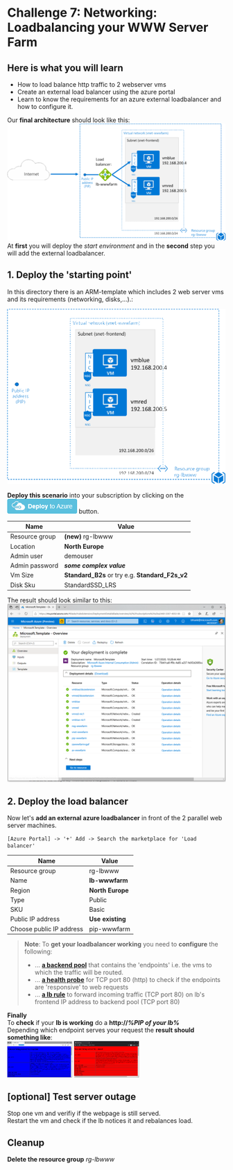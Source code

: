 # Challenge 7: Networking: Loadbalancing your WWW Server Farm

## Here is what you will learn ##

- How to load balance http traffic to 2 webserver vms 
- Create an external load balancer using the azure portal
- Learn to know the requirements for an azure external loadbalancer and how to configure it.

Our **final architecture** should look like this: 
![Final architecture](./finalArchitecture.png)  
At **first** you will deploy the _start environment_ and in the **second** step you will add the external loadbalancer.

## 1. Deploy the 'starting point' ##
In this directory there is an ARM-template which includes 2 web server vms and its requirements (networking, disks,...).:  

!['Starting Point' Architecture](./startingpoint01.png)  

**Deploy this scenario** into your subscription by clicking on the 
<a href="https://portal.azure.com/#create/Microsoft.Template/uri/https%3A%2F%2Fraw.githubusercontent.com%2Fazuredevcollege%2Ftrainingdays%2Fmaster%2Fday1%2Fchallenges%2FChallenge7%2FChallenge7Start.json"><img src="./deploytoazure.png"/></a>
button.  

| Name | Value |
|---|---|
| Resource group  |  **(new)** rg-lbwww |
| Location  |  **North Europe** |   
| Admin user  |  demouser |   
| Admin password  |  **_some complex value_** |   
| Vm Size  |  **Standard_B2s**  or try e.g. **Standard_F2s_v2**|   
| Disk Sku  |  StandardSSD_LRS |  
  
The result should look similar to this:  
![Deployment result](./startingpoint02.png)  

## 2. Deploy the load balancer ##
Now let's **add an external azure loadbalancer** in front of the 2 parallel web server machines.  
```
[Azure Portal] -> '+' Add -> Search the marketplace for 'Load balancer'
```  

| Name | Value |
|---|---|
| Resource group  |  rg-lbwww |
| Name  | **lb-wwwfarm** |
| Region  |  **North Europe** |   
| Type  |  Public |   
| SKU  |  Basic |   
| Public IP address  |  **Use existing**|   
| Choose public IP address  |  pip-wwwfarm |  
  
> **Note**: To **get your loadbalancer working** you need to **configure** the following:
> - ... [**a backend pool**](./lbconfig01.png) that contains the 'endpoints' i.e. the vms to which the traffic will be routed.
> - ... [**a health probe**](./lbconfig02.png) for TCP port 80 (http) to check if the endpoints are 'responsive' to web requests
> - ... [**a lb rule**](./lbconfig03.png) to forward incoming traffic (TCP port 80) on lb's frontend IP address to backend pool (TCP port 80)  

**Finally**  
To **check** if your **lb is working** do a **http://_%PIP of your lb%_**  
Depending which endpoint serves your request the **result should something like**:  
<a href="lbresult1.png"><img src="lbresult1.png" width=150px></a>
<a href="lbresult2.png"><img src="lbresult2.png" width=150px></a>

## [optional] Test server outage ##
Stop one vm and verifiy if the webpage is still served.  
Restart the vm and check if the lb notices it and rebalances load.

## Cleanup ##
**Delete the resource group** _rg-lbwww_
